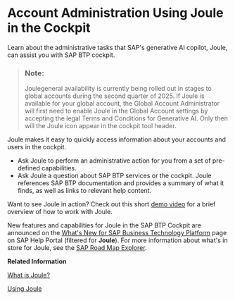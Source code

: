 <!-- loio3d7626bb588b4856963b8ffbb2d84290 -->

# Account Administration Using Joule in the Cockpit

Learn about the administrative tasks that SAP's generative AI copilot, Joule, can assist you with SAP BTP cockpit.

> ### Note:  
> Joulegeneral availability is currently being rolled out in stages to global accounts during the second quarter of 2025. If Joule is available for your global account, the Global Account Administrator will first need to enable Joule in the Global Account settings by accepting the legal Terms and Conditions for Generative AI. Only then will the Joule icon appear in the cockpit tool header.

Joule makes it easy to quickly access information about your accounts and users in the cockpit.

-   Ask Joule to perform an administrative action for you from a set of pre-defined capabilities.
-   Ask Joule a question about SAP BTP services or the cockpit. Joule references SAP BTP documentation and provides a summary of what it finds, as well as links to relevant help content.

Want to see Joule in action? Check out this short [demo video](https://sapvideo.cfapps.eu10-004.hana.ondemand.com/?entry_id=1_r027h6xo) for a brief overview of how to work with Joule.

New features and capabilities for Joule in the SAP BTP Cockpit are announced on the [What's New for SAP Business Technology Platform](https://help.sap.com/whats-new/cf0cb2cb149647329b5d02aa96303f56?Component=ABAP+Environment;API+Management;Application+Autoscaler;Application+for+Data+Replication+and+Administration;Authorization+and+Trust+Management+Service;Automation+Pilot;Business+Data+Orchestration;Business+Entity+Recognition;Cloud+Application+Programming+Model;Cloud+Identity+Services;Cloud+Integration;Cloud+Integration+for+data+services;Cloud+Logging;Cloud+Management+Tools;Cloud+Portal+Service;Cloud+Transport+Management;Connectivity;Continuous+Integration+%26+Delivery;Custom+Domain+Service;Data+Attribute+Recommendation;Data+Quality+Services;Data+Space+Integration;Document+Information+Extraction;Document+Management+Service;Edge+Integration+Cell;Event+Mesh;Forms+Service+by+Adobe;Graph;Identity+Provisioning;Integration+Assessment;Java+Server;Joule;Kyma+Runtime;Migration+Assessment;Mobile+Services;Multitarget+Applications+for+Cloud+Foundry;Node.js+System+Buildpack;Personalized+Recommendation;PostgreSQL,+Hyperscaler+Option;Pricing+Service;Process+Visibility+Capability;Region;SAP+Advanced+Financial+Closing;SAP+AI+Core;SAP+AI+Launchpad;SAP+Alert+Notification+Service;SAP+BTP+Administrator%27s+Guide;SAP+BTP+Cockpit;SAP+BTP+Command+Line+Interface;SAP+BTP,+Cloud+Foundry+Runtime;SAP+Build;SAP+Build+Apps;SAP+Build+Process+Automation;SAP+Build+Work+Zone,+advanced+edition;SAP+Build+Work+Zone,+standard+edition;SAP+Business+Application+Studio;SAP+Data+Intelligence;SAP+Datasphere;SAP+Digital+Payments+Add-On;SAP+Document+and+Reporting+Compliance,+Cloud+Edition;SAP+Dynamic+Forms;SAP+HANA+Cloud;SAP+HANA+Service;SAP+Health+Data+Services+for+FHIR;SAP+Intelligent+Robotic+Process+Automation;SAP+Java+Buildpack;SAP+Omnichannel+Promotion+Pricing;SAP+S/%E2%81%A04HANA+Cloud+for+credit+integration;SAP+Start;SAP+Task+Center;SAP+Translation+Hub;SAPUI5;Trading+Partner+Management;UI+Theme+Designer;Variant+Configuration&locale=en-US&version=Cloud) page on SAP Help Portal \(filtered for **Joule**\). For more information about what's in store for Joule, see the [SAP Road Map Explorer](https://roadmaps.sap.com/board?PRODUCT=381D36920F9E4FCBA9529D68C6167098&range=FIRST-LAST#Q1%202025).

**Related Information**  


[What is Joule?](https://help.sap.com/docs/joule/serviceguide/what-is-joule?version=CLOUD)

[Using Joule](https://help.sap.com/docs/joule/serviceguide/using-joule?version=CLOUD)

